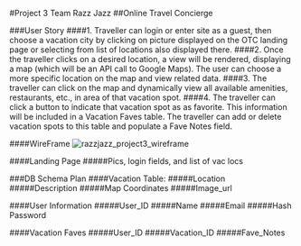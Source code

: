 #Project 3  Team Razz Jazz
##Online Travel Concierge

###User Story
####1. Traveller can login or enter site as a guest, then choose a vacation city by clicking on picture displayed on the OTC landing page or selecting from list of locations also displayed there.
####2. Once the traveller clicks on a desired location, a view will be rendered, displaying a map (which will be an API call to Google Maps).  The user can choose a more specific location on the map and view related data.
####3. The traveller can click on the map and dynamically view all available amenities, restaurants, etc., in area of that vacation spot.
####4. The traveller can click a button to indicate that vacation spot as as favorite. This information will be included in a Vacation Faves table.  The traveller can add or delete vacation spots to this table and populate a Fave Notes field.

####WireFrame
![razzjazz_project3_wireframe](https://user-images.githubusercontent.com/36650186/39771096-029cca18-52bf-11e8-8de4-07ef63448a91.png)

####Landing Page
#####Pics, login fields, and list of vac locs

###DB Schema Plan
####Vacation Table:
#####Location
#####Description
#####Map Coordinates
#####Image_url

####User Information
#####User_ID
#####Name
#####Email
#####Hash Password

####Vacation Faves
#####User_ID
#####Vacation_ID
#####Fave_Notes


